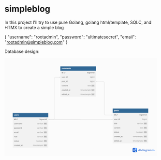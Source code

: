 # simpleblog

In this project I'll try to use pure Golang, golang html/template, SQLC, and HTMX to create a simple blog

{
	"username": "rootadmin",
	"password": "ultimatesecret",
	"email": "rootadmin@simpleblog.com"
}

Database design:

![image info](./pictures/simple_blog.png)